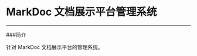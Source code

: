﻿
MarkDoc 文档展示平台管理系统
==============================================================
--------------------------------------------------------------

###简介 

针对 MarkDoc 文档展示平台的管理系统。












